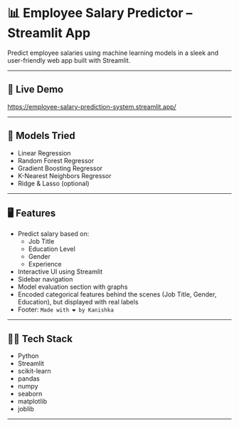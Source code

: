  # 📊 Employee Salary Predictor – Streamlit App #

Predict employee salaries using machine learning models in a sleek and user-friendly web app built with Streamlit.

---

## 🚀 Live Demo
https://employee-salary-prediction-system.streamlit.app/


---

## 🧠 Models Tried

- Linear Regression  
- Random Forest Regressor  
- Gradient Boosting Regressor  
- K-Nearest Neighbors Regressor  
- Ridge & Lasso (optional)

---

## 🖥 Features

- Predict salary based on:
  - Job Title
  - Education Level
  - Gender
  - Experience
- Interactive UI using Streamlit
- Sidebar navigation
- Model evaluation section with graphs
- Encoded categorical features behind the scenes (Job Title, Gender, Education), but displayed with real labels
- Footer: `Made with ❤️ by Kanishka`

---

## 🧑‍💻 Tech Stack

- Python
- Streamlit
- scikit-learn
- pandas
- numpy
- seaborn
- matplotlib
- joblib

---

